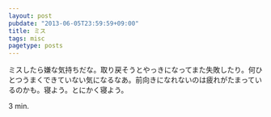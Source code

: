 ```yaml
---
layout: post
pubdate: "2013-06-05T23:59:59+09:00"
title: ミス
tags: misc
pagetype: posts
---
```

ミスしたら嫌な気持ちだな。取り戻そうとやっきになってまた失敗したり。何ひとつうまくできていない気になるなあ。前向きになれないのは疲れがたまっているのかも。寝よう。とにかく寝よう。

3 min.
